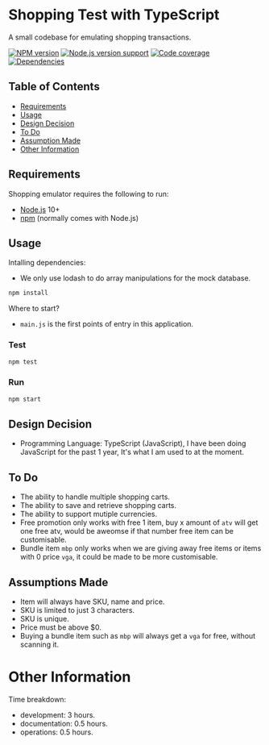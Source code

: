 # Shopping Test with TypeScript

A small codebase for emulating shopping transactions.

[![NPM version][shield-npm]](#)
[![Node.js version support][shield-node]](#)
[![Code coverage][shield-coverage]](#)
[![Dependencies][shield-dependencies]](#)

## Table of Contents

- [Requirements](#requirements)
- [Usage](#usage)
- [Design Decision](#design-decision)
- [To Do](#to-do)
- [Assumption Made](#assumptions-made)
- [Other Information](#other-information)

## Requirements

Shopping emulator requires the following to run:

- [Node.js][node] 10+
- [npm][npm] (normally comes with Node.js)

## Usage

Intalling dependencies:

- We only use lodash to do array manipulations for the mock database.

```sh
npm install
```

Where to start?

- `main.js` is the first points of entry in this application.

### Test

```sh
npm test
```

### Run

```sh
npm start
```

## Design Decision

- Programming Language: TypeScript (JavaScript), I have been doing JavaScript for the past 1 year, It's what I am used to at the moment.

## To Do

- The ability to handle multiple shopping carts.
- The ability to save and retrieve shopping carts.
- The ability to support mutiple currencies.
- Free promotion only works with free 1 item, buy x amount of `atv` will get one free atv, would be aweomse if that number free item can be customisable.
- Bundle item `mbp` only works when we are giving away free items or items with 0 price `vga`, it could be made to be more customisable.

## Assumptions Made

- Item will always have SKU, name and price.
- SKU is limited to just 3 characters.
- SKU is unique.
- Price must be above \$0.
- Buying a bundle item such as `mbp` will always get a `vga` for free, without scanning it.

# Other Information

Time breakdown:

- development: 3 hours.
- documentation: 0.5 hours.
- operations: 0.5 hours.

[node]: https://nodejs.org/
[npm]: https://www.npmjs.com/
[shield-coverage]: https://img.shields.io/badge/coverage-92%25-brightgreen.svg
[shield-dependencies]: https://img.shields.io/badge/dependencies-up%20to%20date-brightgreen.svg
[shield-license]: https://img.shields.io/badge/license-MIT-blue.svg
[shield-node]: https://img.shields.io/badge/node.js%20support-10.16.2-brightgreen.svg
[shield-npm]: https://img.shields.io/badge/npm-v6.9.0-blue.svg
